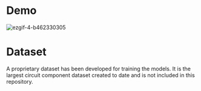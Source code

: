 # Demo 
![ezgif-4-b462330305](https://github.com/user-attachments/assets/01cb5a3c-7d5a-4d1e-bc87-9325a724fd34)

# Dataset
A proprietary dataset has been developed for training the models. It is the largest circuit component dataset created to date and is not included in this repository.
